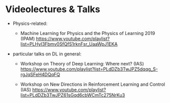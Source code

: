 # Videolectures & Talks

- Physics-related:

	- 	Machine Learning for Physics and the Physics of Learning 2019 (IPAM) 
		https://www.youtube.com/playlist?list=PLHyI3Fbmv0SfQfS1rknFsr_UaaWpJ1EKA
		

- particular talks on DL in general:

	-	Workshop on Theory of Deep Learning: Where next? (IAS)
		https://www.youtube.com/playlist?list=PLdDZb3TwJPZ5dqqg_S-rgJqSFeH4DQqFQ
		
	- 	Workshop on New Directions in Reinforcement Learning and Control (IAS)
		https://www.youtube.com/playlist?list=PLdDZb3TwJPZ61sGqd6cbWCmTc275NrKu3

